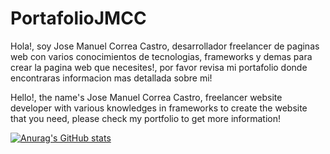 # PortafolioJMCC
Hola!, soy Jose Manuel Correa Castro, desarrollador freelancer de paginas web con varios conocimientos de tecnologias, frameworks y demas para crear la pagina web que necesites!, por favor revisa mi portafolio donde encontraras informacion mas detallada sobre mi!

Hello!, the name's Jose Manuel Correa Castro, freelancer website developer with various knowledges in frameworks to create the website that you need, please check my portfolio to get more information!

[![Anurag's GitHub stats](https://github-readme-stats.vercel.app/api?username=Zmario9)](https://github.com/anuraghazra/github-readme-stats)
